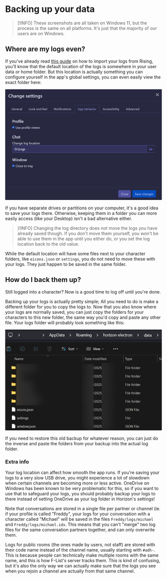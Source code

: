 # Backing up your data

> [!INFO]
> These screenshots are all taken on Windows 11, but the process is the same on all platforms. It's just that the majority of our users are on Windows.

## Where are my logs even?

If you've already read [this guide](./moving-from-rising) on how to import your logs from Rising, you'll know that the default location of the logs is somewhere in your user data or home folder. But this location is actually something you can configure yourself in the app's global settings, you can even easily view the exact folder here:

![Horizon's 'Preferences' window. The 'App behavior' tab has been selected and we see that the log location has been set to "D:\Logs"](images/backups/preferences.png)

If you have separate drives or partitions on your computer, it's a good idea to save your logs there. Otherwise, keeping them in a folder you can more easily access (like your Desktop) isn't a bad alternative either.

> [!INFO]
> Changing the log directory does _not_ move the logs you have already saved though. If you don't move them yourself, you won't be able to use them in the app until you either do, or you set the log location back to the old value.

While the default location will have some files next to your character folders, like `eicons.json` or `settings`, you do not need to move these with your logs. They just happen to be saved in the same folder.

## How do I back them up?

Still logged into a character? Now is a good time to log off until you're done.

Backing up your logs is actually pretty simple; All you need to do is make a different folder for you to copy the logs to. Now that you also know where your logs are normally saved, you can just copy the folders for your characters to this new folder, the same way you'd copy and paste any other file. Your logs folder will probably look something like this:

![alt text](images/moving-from-rising/horizon-data.png)

If you need to restore this old backup for whatever reason, you can just do the inverse and paste the folders from your backup into the actual log folder.

### Extra info

Your log location can affect how smooth the app runs. If you're saving your logs to a very slow USB drive, you might experience a lot of slowdown when certain channels are becoming more or less active. OneDrive on Windows has been known to be very problematic for this, so if you want to use that to safeguard your logs, you should probably backup your logs to there instead of setting OneDrive as your log folder in Horizon's settings!

Note that conversations are stored in a single file per partner or channel (ie. if your profile is called "Freddy", your logs for your conversation with a character called "Michael" will be saved in the files `Freddy/logs/michael` and `Freddy/logs/michael.idx`. This means that you can't "merge" two log files for the same conversation partners together, and can only overwrite them.

Logs for public rooms (the ones made by users, not staff) are stored with their code name instead of the channel name, usually starting with `#adh-`. This is because people can technically make multiple rooms with the same name, and this is how F-List's server tracks them. This is kind of confusing, but it's also the only way we can actually make sure that the logs you see when you rejoin a channel are actually from that same channel.
